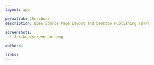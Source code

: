 ```yaml
---
layout: app

permalink: /Scribus/
description: Open Source Page Layout and Desktop Publishing (DTP)

screenshots:
  - Scribus/screenshot.png

authors:

links:
---
```

